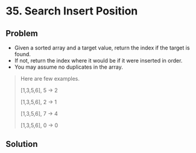 # 35. Search Insert Position

## Problem
- Given a sorted array and a target value, return the index if the target is found.
- If not, return the index where it would be if it were inserted in order.
- You may assume no duplicates in the array.

> Here are few examples.
> 
> [1,3,5,6], 5 → 2
> 
> [1,3,5,6], 2 → 1
> 
> [1,3,5,6], 7 → 4
> 
> [1,3,5,6], 0 → 0

## Solution

